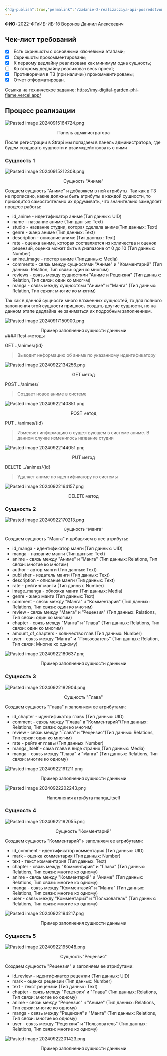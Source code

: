 ```yaml
---
{"dg-publish":true,"permalink":"/zadanie-2-realizacziya-api-posredstvom-strapi/"}
---
```


**ФИО:** 2022-ФГиИБ-ИБ-1б Воронов Даниил Алексеевич 
## Чек-лист требований

- [x]  Есть скриншоты с основными ключевыми этапами;
- [x]  Скриншоты прокомментированы;
- [x]  К первому дедлайну реализована как минимум одна сущность;
- [ ]  Ко второму дедлайну реализован весь проект;
- [x]  Противоречия в ТЗ (при наличии) прокомментированы;
- [x]  Отчет отформатирован.

Ссылка на техническое задание: https://my-digital-garden-phi-flame.vercel.app/
## Процесс реализации

![Pasted image 20240915164724.png](/img/user/Pasted%20image%2020240915164724.png)
<div style="text-align: center;">
  Панель администратора
</div>

После регистрации в Strapi мы попадаем в панель администратора, где будем создавать сущности и взаимодействовать с ними

### Сущность 1

![Pasted image 20240915212308.png](/img/user/Pasted%20image%2020240915212308.png)
<div style="text-align: center;">
  Сущность "Аниме"
</div>

Создаем сущность "Аниме" и добавляем в ней атрибуты. Так как в ТЗ не прописано, какие должны быть атрибуты в каждой сущности, то приходится самостоятельно их додумывать, что значительно замедляет процесс работы:
- id_anime - идентификатор аниме (Тип данных: UID)
- name - название аниме (Тип данных: Text)
- studio - название студии, которая сделала аниме(Тип данных: Text)
- genre - жанр аниме (Тип данных: Text)
- description - описание аниме (Тип данных: Text)
- rate - оценка аниме, которая составляется из количества и оценок рецензий, оценка может быть в диапазоне от 0 до 10 (Тип данных: Number)
- anime_image - постер аниме (Тип данных: Media)
- comments - связь между сущностями "Аниме" и "Комментарий" (Тип данных: Relation, Тип связи: один ко многим)
- reviews - связь между сущностями "Аниме и Рецензия" (Тип данных: Relation, Тип связи: один ко многим)
- manga - связь между сущностями "Аниме" и "Манга" (Тип данных: Relation, Тип связи: многие ко многим)

Так как в данной сущности много вложенных сущностей, то для полного заполнения этой сущности пришлось создать другие сущности, но на данном этапе дедлайна не заниматься их подробным заполнением.

![Pasted image 20240917150900.png](/img/user/Pasted%20image%2020240917150900.png)

<div style="text-align: center;">
  Пример заполнения сущности данными
</div>
#### Rest-методы

GET ../animes/{id} 
>Выводит информацию об аниме по указанному идентификатору 

![Pasted image 20240922134256.png](/img/user/Pasted%20image%2020240922134256.png)
<div style="text-align: center;">
  GET метод
</div>

POST ../animes/
>Создает новое аниме в системе

![Pasted image 20240922140851.png](/img/user/Pasted%20image%2020240922140851.png)
<div style="text-align: center;">
  POST метод
</div>

PUT ../animes/{id} 
>Изменяет информацию о существующем в системе аниме. В данном случае изменилось название студии

![Pasted image 20240922144051.png](/img/user/Pasted%20image%2020240922144051.png)
<div style="text-align: center;">
  PUT метод
</div>

DELETE ../animes/{id} 
>Удаляет аниме по идентификатору из системы

![Pasted image 20240922164157.png](/img/user/Pasted%20image%2020240922164157.png)
<div style="text-align: center;">
  DELETE метод
</div>

### Сущность 2
![Pasted image 20240922170213.png](/img/user/Pasted%20image%2020240922170213.png)
<div style="text-align: center;">
  Сущность "Манга"
</div>

Создаем сущность "Манга" и добавляем в нее атрибуты:
- id_manga - идентификатор манги (Тип данных: UID)
- manga - название манги (Тип данных:  Text)
- anime - связь между "Аниме" и "Манга" (Тип данных: Relations, Тип связи: многие ко многим)
- author - автор манги (Тип данных: Text)
- publisher - издатель манги (Тип данных: Text)
- description - описание манги (Тип данных: Text)
- rate - рейтинг манги (Тип данных: Number)
- image_manga - обложка манги (Тип данных: Media)
- genre - жанр манги (Тип данных: Text)
- comment - связь между "Манга" и "Комментарий" (Тип данных: Relations, Тип связи: один ко многим)
- review - связь между "Манга" и "Рецензия" (Тип данных: Relations, Тип связи: один ко многим)
- chapter - связь между "Манга" и "Глава" (Тип данных: Relations, Тип связи: один ко многим)
- amount_of_chapters - количество глав (Тип данных: Number)
- user - связь между "Манга" и "Пользователь" (Тип данных: Relation, Тип связи: Многие ко одному)

![Pasted image 20240922180637.png](/img/user/Pasted%20image%2020240922180637.png)
<div style="text-align: center;">
  Пример заполнения сущности данными
</div>

### Сущность 3
![Pasted image 20240922182904.png](/img/user/Pasted%20image%2020240922182904.png)
<div style="text-align: center;">
  Сущность "Глава"
</div>

Создаем сущность "Глава" и заполняем ее атрибутами:
- id_chapter - идентификатор главы (Тип данных: UID)
- comment - связь между "Глава" и "Комментарий"(Тип данных: Relations, Тип связи: один ко многим)
- review - связь между "Глава" и "Рецензия"(Тип данных: Relations, Тип связи: один ко многим)
- rate - рейтинг главы (Тип данных: Number)
- manga_itself - сама глава в виде страниц (Тип данных: Media)
- manga - связь между "Глава" и "Манга" (Тип данных: Relations, Тип связи: многие ко одному)

![Pasted image 20240922191211.png](/img/user/Pasted%20image%2020240922191211.png)
<div style="text-align: center;">
  Пример заполнения сущности данными
</div>

![Pasted image 20240922202243.png](/img/user/Pasted%20image%2020240922202243.png)
<div style="text-align: center;">
  Наполнения атрибута manga_itself
</div>

### Сущность 4

![Pasted image 20240922192055.png](/img/user/Pasted%20image%2020240922192055.png)
<div style="text-align: center;">
  Сущность "Комментарий"
</div>

Создаем сущность "Комментарий" и заполняем ее атрибутами:
- id_comment - идентификатор комментария (Тип данных: UID)
- mark - оценка комментария (Тип данных: Number)
- text - текст комментария (Тип данных: Text)
- chapter - связь между "Комментарий" и "Глава" (Тип данных: Relations, Тип связи: многие ко одному)
- anime - связь между "Комментарий" и "Аниме"  (Тип данных: Relations, Тип связи: многие ко одному)
- manga - связь между "Комментарий" и "Манга"  (Тип данных: Relations, Тип связи: многие ко одному)
- user - связь между "Комментарий" и "Пользователь" (Тип данных: Relations, Тип связи: многие ко одному)

![Pasted image 20240922194217.png](/img/user/Pasted%20image%2020240922194217.png)
<div style="text-align: center;">
  Пример заполнения сущности данными
</div>

### Сущность 5

![Pasted image 20240922195048.png](/img/user/Pasted%20image%2020240922195048.png)
<div style="text-align: center;">
  Сущность "Рецензия"
</div>

Создаем сущность "Рецензия" и заполняем ее атрибутами:
- id_review - идентификатор рецензии (Тип данных: UID)
- mark - оценка рецензии (Тип данных: Number)
- text - текст рецензии (Тип данных: Text)
- chapter - связь между "Рецензия" и "Глава" (Тип данных: Relations, Тип связи: многие ко одному)
- anime - связь между "Рецензия" и "Аниме"  (Тип данных: Relations, Тип связи: многие ко одному)
- manga - связь между "Рецензия" и "Манга"  (Тип данных: Relations, Тип связи: многие ко одному)
- user - связь между "Рецензия" и "Пользователь" (Тип данных: Relations, Тип связи: многие ко одному)

![Pasted image 20240922201423.png](/img/user/Pasted%20image%2020240922201423.png)
<div style="text-align: center;">
  Пример заполнения сущности данными
</div>
